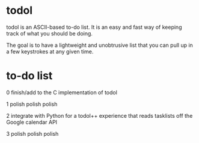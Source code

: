 # todol

todol is an ASCII-based to-do list. It is an easy and fast way of keeping track of what you
should be doing.

The goal is to have a lightweight and unobtrusive list that you can pull up in a few keystrokes
at any given time.

# to-do list

0 finish/add to the C implementation of todol

1 polish polish polish

2 integrate with Python for a todol++ experience that reads tasklists off the Google calendar API

3 polish polish polish

